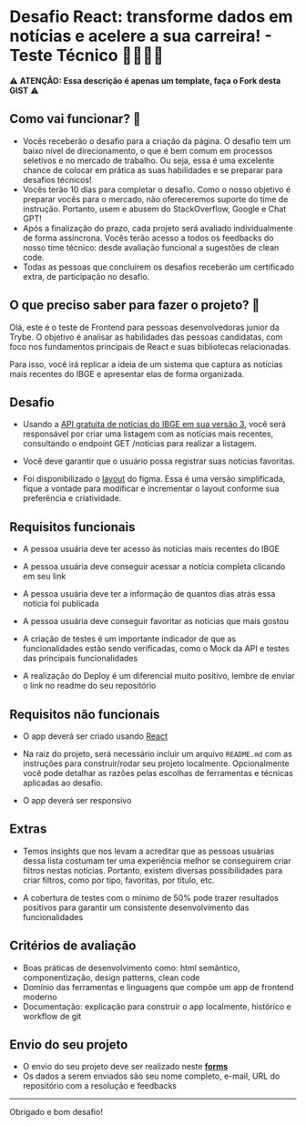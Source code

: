 # Desafio React: transforme dados em notícias e acelere a sua carreira! - Teste Técnico 👩‍💻👨‍💻


⚠️  **ATENÇÃO: Essa descrição é apenas um template, faça o Fork desta GIST** ⚠️ 

## Como vai funcionar? 🤔

- Vocês receberão o desafio para a criação da página. O desafio tem um baixo nível de direcionamento, o que é bem comum em processos seletivos e no mercado de trabalho. Ou seja, essa é uma excelente chance de colocar em prática as suas habilidades e se preparar para desafios técnicos!
- Vocês terão 10 dias para completar o desafio. Como o nosso objetivo é preparar vocês para o mercado, não ofereceremos suporte do time de instrução. Portanto, usem e abusem do StackOverflow, Google e Chat GPT!
- Após a finalização do prazo, cada projeto será avaliado individualmente de forma assíncrona. Vocês terão acesso a todos os feedbacks do nosso time técnico: desde avaliação funcional a sugestões de clean code.
- Todas as pessoas que concluírem os desafios receberão um certificado extra, de participação no desafio.  

## O que preciso saber para fazer o projeto? 🤔

Olá, este é o teste de Frontend para pessoas desenvolvedoras junior da Trybe. O objetivo é analisar as habilidades das pessoas candidatas, com foco nos fundamentos principais de React e suas bibliotecas relacionadas.

Para isso, você irá replicar a ideia de um sistema que captura as notícias mais recentes do IBGE e apresentar elas de forma organizada.

## Desafio

- Usando a [API gratuita de notícias do IBGE em sua versão 3](https://servicodados.ibge.gov.br/api/v3/noticias/?qtd=100), você será responsável por criar uma listagem com as notícias mais recentes, consultando o endpoint GET /noticias para realizar a listagem.

- Você deve garantir que o usuário possa registrar suas notícias favoritas.

- Foi disponibilizado o [layout](https://www.figma.com/file/KAzG24r3c9QCowMCi1LgTl/News-Website-UI-and-Presentation-for-Opportunists-(Community)?type=design&node-id=0%3A1&mode=design&t=DTXcku32oJLZDG1o-1) do figma. Essa é uma versão simplificada, fique a vontade para modificar e incrementar o layout conforme sua preferência e criatividade.

## Requisitos funcionais

- A pessoa usuária deve ter acesso às notícias mais recentes do IBGE

- A pessoa usuária deve conseguir acessar a notícia completa clicando em seu link

- A pessoa usuária deve ter a informação de quantos dias atrás essa notícia foi publicada

- A pessoa usuária deve conseguir favoritar as notícias que mais gostou

- A criação de testes é um importante indicador de que as funcionalidades estão sendo verificadas, como o Mock da API e testes das principais funcionalidades

- A realização do Deploy é um diferencial muito positivo, lembre de enviar o link no readme do seu repositório

## Requisitos não funcionais

- O app deverá ser criado usando [React](https://reactjs.org/)

- Na raiz do projeto, será necessário incluir um arquivo `README.md` com as instruções para construir/rodar seu projeto localmente. Opcionalmente você pode detalhar as razões pelas escolhas de ferramentas e técnicas aplicadas ao desafio.

- O app deverá ser responsivo

## Extras

- Temos insights que nos levam a acreditar que as pessoas usuárias dessa lista costumam ter uma experiência melhor se conseguirem criar filtros nestas notícias. Portanto, existem diversas possibilidades para criar filtros, como por tipo, favoritas, por título, etc.

- A cobertura de testes com o mínimo de 50% pode trazer resultados positivos para garantir um consistente desenvolvimento das funcionalidades

## Critérios de avaliação

- Boas práticas de desenvolvimento como: html semântico, componentização, design patterns, clean code
- Domínio das ferramentas e linguagens que compõe um app de frontend moderno
- Documentação: explicação para construir o app localmente, histórico e workflow de git

## Envio do seu projeto

- O envio do seu projeto deve ser realizado neste [**forms**](https://docs.google.com/forms/d/e/1FAIpQLSfeJTyAJ7hJ0FanhNK_oYiKUk1hXhnWx2ZcaN-gsbxjQDMehw/viewform?usp=sharing)
- Os dados a serem enviados são seu nome completo, e-mail, URL do repositório com a resolução e feedbacks

---
Obrigado e bom desafio!

